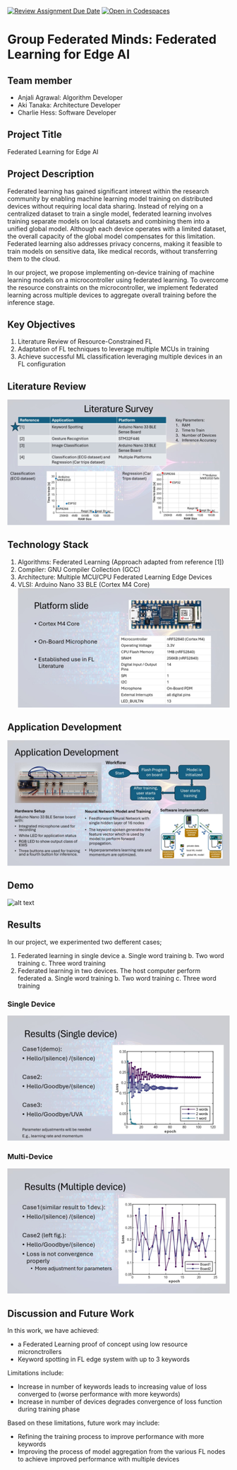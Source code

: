 [![Review Assignment Due Date](https://classroom.github.com/assets/deadline-readme-button-22041afd0340ce965d47ae6ef1cefeee28c7c493a6346c4f15d667ab976d596c.svg)](https://classroom.github.com/a/Buol6fpg)
[![Open in Codespaces](https://classroom.github.com/assets/launch-codespace-2972f46106e565e64193e422d61a12cf1da4916b45550586e14ef0a7c637dd04.svg)](https://classroom.github.com/open-in-codespaces?assignment_repo_id=16987558)

# Group Federated Minds: Federated Learning for Edge AI

## Team member
- Anjali Agrawal: Algorithm Developer
- Aki Tanaka: Architecture Developer
- Charlie Hess: Software Developer

## Project Title
Federated Learning for Edge AI

## Project Description
Federated learning has gained significant interest within the research community by enabling machine learning model training on distributed devices without requiring local data sharing. Instead of relying on a centralized dataset to train a single model, federated learning involves training separate models on local datasets and combining them into a unified global model. Although each device operates with a limited dataset, the overall capacity of the global model compensates for this limitation. Federated learning also addresses privacy concerns, making it feasible to train models on sensitive data, like medical records, without transferring them to the cloud.

In our project, we propose implementing on-device training of machine learning models on a microcontroller using federated learning. To overcome the resource constraints on the microcontroller, we implement federated learning across multiple devices to aggregate overall training before the inference stage.

## Key Objectives
1. Literature Review of Resource-Constrained FL
2. Adaptation of FL techniques to leverage multiple MCUs in training
4. Achieve successful ML classification leveraging multiple devices in an FL configuration

## Literature Review
![alt text](https://github.com/hplp/ai-hardware-project-6501_group2/blob/main/Literature_Survey.jpg)


## Technology Stack
1. Algorithms: Federated Learning (Approach adapted from reference [1])
2. Compiler: GNU Compiler Collection (GCC)
3. Architecture: Multiple MCU/CPU Federated Learning Edge Devices
4. VLSI: Arduino Nano 33 BLE (Cortex M4 Core)
![alt text](https://github.com/hplp/ai-hardware-project-6501_group2/blob/main/Platform.jpg)

## Application Development

![alt text](https://github.com/hplp/ai-hardware-project-6501_group2/blob/main/Application_Development.jpg)

## Demo

![alt text](https://github.com/hplp/ai-hardware-project-6501_group2/blob/main/AIHardwareFLDemo-ezgif.com-optimize.gif)

## Results
In our project, we experimented two defferent cases; 
1. Federated learning in single device
   a. Single word training
   b. Two word training
   c. Three word training
2. Federated learning in two devices. The host computer perform federated
   a. Single word training
   b. Two word training
   c. Three word training

### Single Device

![alt text](https://github.com/hplp/ai-hardware-project-6501_group2/blob/main/Results_Sing.jpg)

### Multi-Device

![alt text](https://github.com/hplp/ai-hardware-project-6501_group2/blob/main/Results_Double.jpg)

## Discussion and Future Work


In this work, we have achieved:​

- a Federated Learning proof of concept using low resource micronctrollers
- Keyword spotting in FL edge system with up to 3 keywords

Limitations include:

- Increase in number of keywords leads to increasing value of loss converged to (worse performance with more keywords)
- Increase in number of devices degrades convergence of loss function during training phase

Based on these limitations, future work may include:

- Refining the training process to improve performance with more keywords
- Improving the process of model aggregation from the various FL nodes to achieve improved performance with multiple devices


